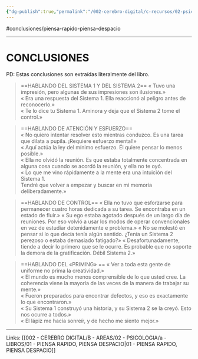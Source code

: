 ```yaml
---
{"dg-publish":true,"permalink":"/002-cerebro-digital/c-recursos/02-psicologia/a-libros/01-piensa-rapido-piensa-despacio/01-conclisiones/"}
---
```


#conclusiones/piensa-rapido-piensa-despacio

---
# CONCLUSIONES
PD: Estas conclusiones son extraídas literalmente del libro.

>==HABLANDO DEL SISTEMA 1 Y DEL SISTEMA 2==
« Tuvo una impresión, pero algunas de sus impresiones son ilusiones.»  
« Era una respuesta del Sistema 1. Ella reaccionó al peligro antes de reconocerlo.»  
« Te lo dice tu Sistema 1. Aminora y deja que el Sistema 2 tome el control.»

>==HABLANDO DE ATENCIÓN Y ESFUERZO==  
« No quiero intentar resolver esto mientras conduzco. Es una tarea que dilata a pupila. ¡Requiere esfuerzo mental!»  
« Aquí actúa la ley del mínimo esfuerzo. Él quiere pensar lo menos posible.»  
« Ella no olvidó la reunión. Es que estaba totalmente concentrada en alguna cosa cuando se acordó la reunión, y ella no te oyó.  
« Lo que me vino rápidamente a la mente era una intuición del Sistema 1.  
Tendré que volver a empezar y buscar en mi memoria deliberadamente.»

>==HABLANDO DE CONTROL==
>« Ella no tuvo que esforzarse para permanecer cuatro horas dedicada a su tarea. Se encontraba en un estado de fluir.»
>« Su ego estaba agotado después de un largo día de reuniones. Por eso volvió a usar los modos de operar convencionales en vez de estudiar detenidamente e problema.»
>« No se molestó en pensar si lo que decía tenía algún sentido. ¿Tenía un Sistema 2 perezoso o estaba demasiado fatigado?»
>« Desafortunadamente, tiende a decir lo primero que se le ocurre. Es probable que no soporte la demora de la gratificación. Débil Sistema 2.»

>==HABLANDO DEL «PRIMING»  ==
« Ver a toda esta gente de uniforme no prima la creatividad.»  
« El mundo es mucho menos comprensible de lo que usted cree. La coherencia viene la mayoría de las veces de la manera de trabajar su mente.»  
« Fueron preparados para encontrar defectos, y eso es exactamente lo que encontraron.»  
« Su Sistema 1 construyó una historia, y su Sistema 2 se la creyó. Esto nos ocurre a todos.»  
« El lápiz me hacía sonreír, y de hecho me siento mejor.»
---
Links: [[002 - CEREBRO DIGITAL/B - AREAS/02 - PSICOLOGIA/a - LIBROS/01 - PIENSA RAPIDO, PIENSA DESPACIO\|01 - PIENSA RAPIDO, PIENSA DESPACIO]]